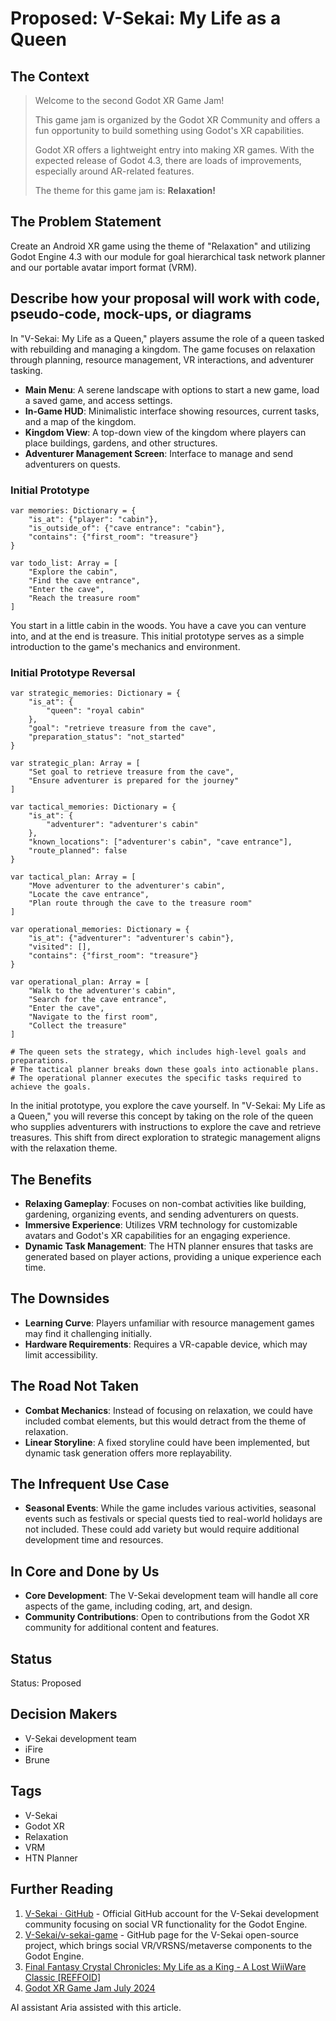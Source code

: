 # Proposed: V-Sekai: My Life as a Queen

## The Context

> Welcome to the second Godot XR Game Jam!
>
> This game jam is organized by the Godot XR Community and offers a fun opportunity to build something using Godot's XR capabilities.
>
> Godot XR offers a lightweight entry into making XR games. With the expected release of Godot 4.3, there are loads of improvements, especially around AR-related features.
>
> The theme for this game jam is: **Relaxation!**

## The Problem Statement

Create an Android XR game using the theme of "Relaxation" and utilizing Godot Engine 4.3 with our module for goal hierarchical task network planner and our portable avatar import format (VRM).

## Describe how your proposal will work with code, pseudo-code, mock-ups, or diagrams

In "V-Sekai: My Life as a Queen," players assume the role of a queen tasked with rebuilding and managing a kingdom. The game focuses on relaxation through planning, resource management, VR interactions, and adventurer tasking.

- **Main Menu**: A serene landscape with options to start a new game, load a saved game, and access settings.
- **In-Game HUD**: Minimalistic interface showing resources, current tasks, and a map of the kingdom.
- **Kingdom View**: A top-down view of the kingdom where players can place buildings, gardens, and other structures.
- **Adventurer Management Screen**: Interface to manage and send adventurers on quests.

### Initial Prototype

```gdscript
var memories: Dictionary = {
    "is_at": {"player": "cabin"},
    "is_outside_of": {"cave entrance": "cabin"},
    "contains": {"first_room": "treasure"}
}

var todo_list: Array = [
    "Explore the cabin",
    "Find the cave entrance",
    "Enter the cave",
    "Reach the treasure room"
]
```

You start in a little cabin in the woods. You have a cave you can venture into, and at the end is treasure. This initial prototype serves as a simple introduction to the game's mechanics and environment.

### Initial Prototype Reversal

```gdscript
var strategic_memories: Dictionary = {
    "is_at": {
        "queen": "royal cabin"
    },
    "goal": "retrieve treasure from the cave",
    "preparation_status": "not_started"
}

var strategic_plan: Array = [
    "Set goal to retrieve treasure from the cave",
    "Ensure adventurer is prepared for the journey"
]

var tactical_memories: Dictionary = {
    "is_at": {
        "adventurer": "adventurer's cabin"
    },
    "known_locations": ["adventurer's cabin", "cave entrance"],
    "route_planned": false
}

var tactical_plan: Array = [
    "Move adventurer to the adventurer's cabin",
    "Locate the cave entrance",
    "Plan route through the cave to the treasure room"
]

var operational_memories: Dictionary = {
    "is_at": {"adventurer": "adventurer's cabin"},
    "visited": [],
    "contains": {"first_room": "treasure"}
}

var operational_plan: Array = [
    "Walk to the adventurer's cabin",
    "Search for the cave entrance",
    "Enter the cave",
    "Navigate to the first room",
    "Collect the treasure"
]

# The queen sets the strategy, which includes high-level goals and preparations.
# The tactical planner breaks down these goals into actionable plans.
# The operational planner executes the specific tasks required to achieve the goals.
```

In the initial prototype, you explore the cave yourself. In "V-Sekai: My Life as a Queen," you will reverse this concept by taking on the role of the queen who supplies adventurers with instructions to explore the cave and retrieve treasures. This shift from direct exploration to strategic management aligns with the relaxation theme.

## The Benefits

- **Relaxing Gameplay**: Focuses on non-combat activities like building, gardening, organizing events, and sending adventurers on quests.
- **Immersive Experience**: Utilizes VRM technology for customizable avatars and Godot's XR capabilities for an engaging experience.
- **Dynamic Task Management**: The HTN planner ensures that tasks are generated based on player actions, providing a unique experience each time.

## The Downsides

- **Learning Curve**: Players unfamiliar with resource management games may find it challenging initially.
- **Hardware Requirements**: Requires a VR-capable device, which may limit accessibility.

## The Road Not Taken

- **Combat Mechanics**: Instead of focusing on relaxation, we could have included combat elements, but this would detract from the theme of relaxation.
- **Linear Storyline**: A fixed storyline could have been implemented, but dynamic task generation offers more replayability.

## The Infrequent Use Case

- **Seasonal Events**: While the game includes various activities, seasonal events such as festivals or special quests tied to real-world holidays are not included. These could add variety but would require additional development time and resources.

## In Core and Done by Us

- **Core Development**: The V-Sekai development team will handle all core aspects of the game, including coding, art, and design.
- **Community Contributions**: Open to contributions from the Godot XR community for additional content and features.

## Status

Status: Proposed

## Decision Makers

- V-Sekai development team
- iFire
- Brune

## Tags

- V-Sekai
- Godot XR
- Relaxation
- VRM
- HTN Planner

## Further Reading

1. [V-Sekai · GitHub](https://github.com/v-sekai) - Official GitHub account for the V-Sekai development community focusing on social VR functionality for the Godot Engine.
2. [V-Sekai/v-sekai-game](https://github.com/v-sekai/v-sekai-game) - GitHub page for the V-Sekai open-source project, which brings social VR/VRSNS/metaverse components to the Godot Engine.
3. [Final Fantasy Crystal Chronicles: My Life as a King - A Lost WiiWare Classic [REFFOID]](https://www.youtube.com/watch?v=oHDrSb6DUg4)
4. [Godot XR Game Jam July 2024](https://itch.io/jam/godot-xr-game-jam-july-2024)

AI assistant Aria assisted with this article.
